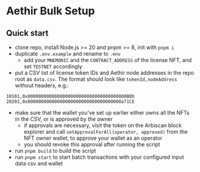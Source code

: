 # Aethir Bulk Setup

## Quick start

- clone repo, install Node.js >= 20 and pnpm >= 8, init with `pnpm i`
- duplicate `.env.example` and rename to `.env`
  - add your `MNEMONIC` and the `CONTRACT_ADDRESS` of the license NFT, and set `TESTNET` accordingly
- put a CSV list of license token IDs and Aethir node addresses in the repo root as `data.csv`. The format should look like `tokenId,nodeAddress` without headers, e.g.:

```
10101,0x0000000000000000000000000000000000000B0b
20202,0x00000000000000000000000000000000000a71CE
```

- make sure that the wallet you've set up earlier either owns all the NFTs in the CSV, or is approved by the owner
  - if approvals are necessary, visit the token on the Arbiscan block explorer and call `setApprovalForAll(operator, approved)` from the NFT owner wallet, to approve your wallet as an operator
  - you should revoke this approval after running the script
- run `pnpm build` to build the script
- run `pnpm start` to start batch transactions with your configured input data csv and wallet
